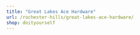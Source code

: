 ```yaml
---
title: "Great Lakes Ace Hardware"
url: /rochester-hills/great-lakes-ace-hardware/
shop: doityourself
---
```

